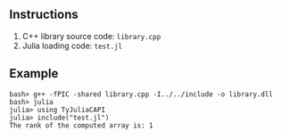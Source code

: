 ## Instructions

1. C++ library source code: `library.cpp`
2. Julia loading code: `test.jl`

## Example

```
bash> g++ -fPIC -shared library.cpp -I../../include -o library.dll
bash> julia
julia> using TyJuliaCAPI
julia> include("test.jl")
The rank of the computed array is: 1
```
